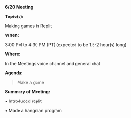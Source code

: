__**6/20 Meeting**__

__**Topic(s):**__

Making games in Replit

__**When:**__

3:00 PM to 4:30 PM (PT) (expected to be 1.5-2 hour(s) long)

__**Where:**__

In the Meetings voice channel and general chat

__**Agenda:**__

>  Make a game

__**Summary of Meeting:**__

• Introduced replit

• Made a hangman program
